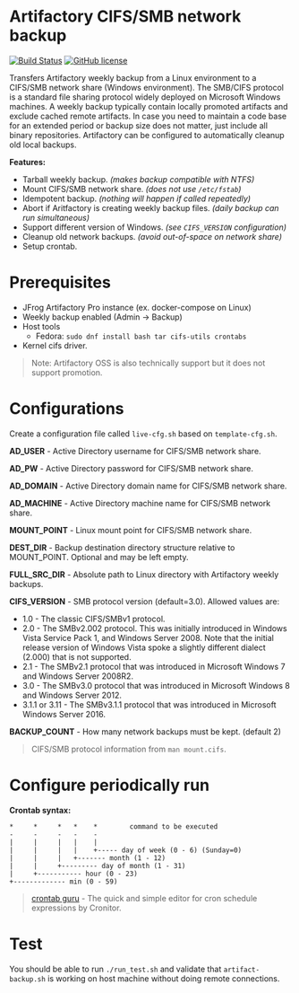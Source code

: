 # Artifactory CIFS/SMB network backup
[![Build Status](https://travis-ci.org/baxeno/artifactory-network-backup.svg?branch=master)](https://travis-ci.org/baxeno/artifactory-network-backup)
[![GitHub license](https://img.shields.io/github/license/baxeno/artifactory-network-backup.svg)](https://github.com/baxeno/artifactory-network-backup/blob/master/LICENSE)

Transfers Artifactory weekly backup from a Linux environment to a CIFS/SMB network share (Windows environment).
The SMB/CIFS protocol is a standard file sharing protocol widely deployed on Microsoft Windows machines.
A weekly backup typically contain locally promoted artifacts and exclude cached remote artifacts.
In case you need to maintain a code base for an extended period or backup size does not matter, just include all binary repositories.
Artifactory can be configured to automatically cleanup old local backups.

**Features:**

- Tarball weekly backup. _(makes backup compatible with NTFS)_
- Mount CIFS/SMB network share. _(does not use `/etc/fstab`)_
- Idempotent backup. _(nothing will happen if called repeatedly)_
- Abort if Aritfactory is creating weekly backup files. _(daily backup can run simultaneous)_
- Support different version of Windows. _(see `CIFS_VERSION` configuration)_
- Cleanup old network backups. _(avoid out-of-space on network share)_
- Setup crontab.

# Prerequisites

- JFrog Artifactory Pro instance (ex. docker-compose on Linux)
- Weekly backup enabled (Admin -> Backup)
- Host tools
  - Fedora: `sudo dnf install bash tar cifs-utils crontabs`
- Kernel cifs driver.

> Note: Artifactory OSS is also technically support but it does not support promotion.

# Configurations

Create a configuration file called `live-cfg.sh` based on `template-cfg.sh`.

**AD_USER** - Active Directory username for CIFS/SMB network share.

**AD_PW** - Active Directory password for CIFS/SMB network share.

**AD_DOMAIN** - Active Directory domain name for CIFS/SMB network share.

**AD_MACHINE** - Active Directory machine name for CIFS/SMB network share.

**MOUNT_POINT** - Linux mount point for CIFS/SMB network share.

**DEST_DIR** - Backup destination directory structure relative to MOUNT_POINT. Optional and may be left empty.

**FULL_SRC_DIR** - Absolute path to Linux directory with Artifactory weekly backups.

**CIFS_VERSION** - SMB protocol version (default=3.0). Allowed values are:
  - 1.0 - The classic CIFS/SMBv1 protocol.
  - 2.0 - The SMBv2.002 protocol. This was initially introduced in Windows Vista Service Pack 1, and Windows Server 2008.
  Note that the initial release version of Windows Vista spoke a slightly different dialect (2.000) that is not supported.
  - 2.1 - The SMBv2.1 protocol that was introduced in Microsoft Windows 7 and Windows Server 2008R2.
  - 3.0 - The SMBv3.0 protocol that was introduced in Microsoft Windows 8 and Windows Server 2012.
  - 3.1.1 or 3.11 - The SMBv3.1.1 protocol that was introduced in Microsoft Windows Server 2016.

**BACKUP_COUNT** - How many network backups must be kept. (default 2)

> CIFS/SMB protocol information from `man mount.cifs`.

# Configure periodically run


**Crontab syntax:**

```
*     *     *   *    *        command to be executed
-     -     -   -    -
|     |     |   |    |
|     |     |   |    +----- day of week (0 - 6) (Sunday=0)
|     |     |   +------- month (1 - 12)
|     |     +--------- day of month (1 - 31)
|     +----------- hour (0 - 23)
+------------- min (0 - 59)
```

> [crontab guru](https://crontab.guru/) - The quick and simple editor for cron schedule expressions by Cronitor.

# Test

You should be able to run `./run_test.sh` and validate that `artifact-backup.sh` is working on host machine without doing remote connections.
